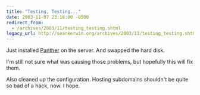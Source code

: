 ```yaml
---
title: "Testing, Testing..."
date: 2003-11-07 23:16:00 -0500
redirect_from:
  - /archives/2003/11/testing_testing.shtml
legacy_url: http://seankerwin.org/archives/2003/11/testing_testing.shtml
---
```

<p>Just installed <a href="http://www.apple.com/macosx/">Panther</a> on the server. And swapped the hard disk.</p>

<p>I'm still not sure what was causing those problems, but hopefully this will fix them.</p>

<p>Also cleaned up the configuration.  Hosting subdomains shouldn't be quite so bad of a hack, now.  I hope.</p>
